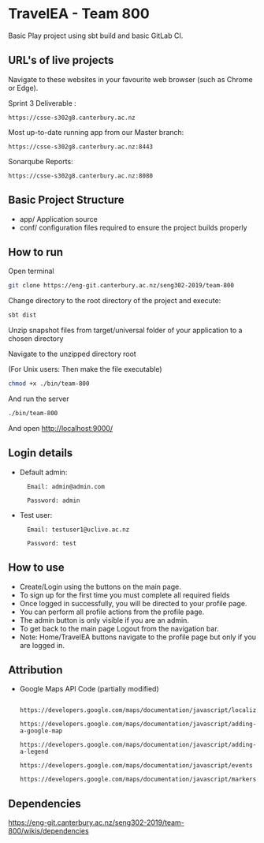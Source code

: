 # TravelEA - Team 800
Basic Play project using sbt build and basic GitLab CI.

## URL's of live projects
Navigate to these websites in your favourite web browser (such as Chrome or Edge).

Sprint 3 Deliverable :
```
https://csse-s302g8.canterbury.ac.nz
```

Most up-to-date running app from our Master branch:
```
https://csse-s302g8.canterbury.ac.nz:8443
```

Sonarqube Reports:
```
https://csse-s302g8.canterbury.ac.nz:8080
```

## Basic Project Structure
* app/ Application source
* conf/ configuration files required to ensure the project builds properly

## How to run
Open terminal
```bash
git clone https://eng-git.canterbury.ac.nz/seng302-2019/team-800
```
Change directory to the root directory of the project and execute:
```bash
sbt dist
```
Unzip snapshot files from target/universal folder of your application to a chosen directory

Navigate to the unzipped directory root 

(For Unix users: Then make the file executable)
```bash
chmod +x ./bin/team-800
```

And run the server 
```bash
./bin/team-800
```
And open <http://localhost:9000/>

## Login details
* Default admin:

        Email: admin@admin.com

        Password: admin

* Test user:

        Email: testuser1@uclive.ac.nz

        Password: test
        
## How to use
* Create/Login using the buttons on the main page.
* To sign up for the first time you must complete all required fields
* Once logged in successfully, you will be directed to your profile page.
* You can perform all profile actions from the profile page.
* The admin button is only visible if you are an admin.
* To get back to the main page Logout from the navigation bar.
* Note: Home/TravelEA buttons navigate to the profile page but only if you are logged in.

## Attribution

* Google Maps API Code (partially modified)
        
        https://developers.google.com/maps/documentation/javascript/localization
        https://developers.google.com/maps/documentation/javascript/adding-a-google-map
        https://developers.google.com/maps/documentation/javascript/adding-a-legend
        https://developers.google.com/maps/documentation/javascript/events
        https://developers.google.com/maps/documentation/javascript/markers
        
## Dependencies

https://eng-git.canterbury.ac.nz/seng302-2019/team-800/wikis/dependencies